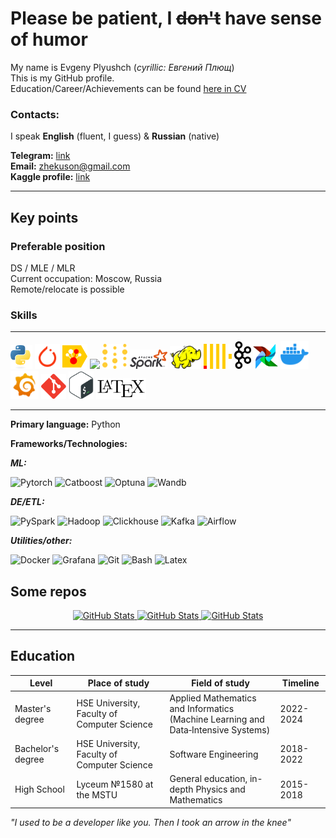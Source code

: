 # Please be patient, I ~~don't~~ have sense of humor
My name is Evgeny Plyushch (_cyrillic: Евгений Плющ_)  
This is my GitHub profile.  
Education/Career/Achievements can be found [here in CV](https://drive.google.com/file/d/1oY-DEJxrwSMvIJPyxY0dVUbGOgz5xsDF/view)

### Contacts:
I speak **English** (fluent, I guess) & **Russian** (native)

**Telegram:** [link](https://t.me/Zhekuson)  
**Email:**  zhekuson@gmail.com    
**Kaggle profile:** [link](https://www.kaggle.com/zhekuson)

---
## Key points
### Preferable position
DS / MLE / MLR  
Current occupation: Moscow, Russia  
Remote/relocate is possible
### Skills

---
<img src="assets/python.svg" width="35">
<img src="assets/pytorch.svg" width="40">
<img src="assets/catboost.svg" width="40">
<img src="assets/optuna.ico" width="40">
<img src="assets/wandb.svg" width="40">
<img src="assets/apache_spark.svg" width="60">
<img src="assets/hadoop.svg" width="50">
<img src="assets/clickhouse.svg" width="45">
<img src="assets/kafka.svg" width="27">
<img src="assets/airflow.svg" width="40">
<img src="assets/docker.svg" width="45">
<img src="assets/grafana.svg" width="45">
<img src="assets/git_icon.svg" width="40">
<img src="assets/bash.svg" width="40">
<img src="assets/LaTeX_logo.svg" width="80">

---

**Primary language:** Python

[//]: # (**Familiar:**  Golang)

**Frameworks/Technologies:**

**_ML:_**

![Pytorch](https://img.shields.io/badge/Pytorch-fa3812) 
![Catboost](https://img.shields.io/badge/Catboost-fccb00)
![Optuna](https://img.shields.io/badge/Optuna-0a2c75) 
![Wandb](https://img.shields.io/badge/Wandb-191c1e)

_**DE/ETL:**_ 

![PySpark](https://img.shields.io/badge/PySpark-f44f00) 
![Hadoop](https://img.shields.io/badge/Hadoop-efeb03) 
![Clickhouse](https://img.shields.io/badge/Clickhouse-fccb00)
![Kafka](https://img.shields.io/badge/Kafka-ffffff) 
![Airflow](https://img.shields.io/badge/Airflow-35e5f1) 

**_Utilities/other:_**

![Docker](https://img.shields.io/badge/Docker-2060f6) ![Grafana](https://img.shields.io/badge/Grafana-fb7a00)
![Git](https://img.shields.io/badge/Git-fa401e) ![Bash](https://img.shields.io/badge/Bash-22b643) ![Latex](https://img.shields.io/badge/Latex-010101)  


## Some repos 

<div>
  <p align="center">
	<a href="https://github.com/Zhekuson/TabnetResearch">
            <img src="https://github-readme-stats.vercel.app/api/pin/?username=Zhekuson&repo=TabnetResearch&theme=tokyonight" alt="GitHub Stats" />
        </a>
    <a href="https://github.com/Zhekuson/SVDFaces ">
            <img src="https://github-readme-stats.vercel.app/api/pin/?username=Zhekuson&repo=SVDFaces&theme=tokyonight" alt="GitHub Stats" />
        </a>
    <a href="https://github.com/Zhekuson/Analytic-geometry" >
            <img src="https://github-readme-stats.vercel.app/api/pin/?username=Zhekuson&repo=Analytic-geometry&theme=tokyonight" alt="GitHub Stats" />
        </a>
  </p>
</div>



---
## Education

| Level             | Place of study                              | Field of study                                                                        | Timeline  |
|-------------------|---------------------------------------------|---------------------------------------------------------------------------------------|-----------|
| Master's degree   | HSE University, Faculty of Computer Science | Applied Mathematics and Informatics<br/>(Machine Learning and Data‐Intensive Systems) | 2022-2024 |
| Bachelor's degree | HSE University, Faculty of Computer Science | Software Engineering                                                                  | 2018-2022 |
| High School       | Lyceum №1580 at the MSTU                    | General education, in-depth Physics and Mathematics                                   | 2015-2018 |

_"I used to be a developer like you. Then I took an arrow in the knee"_

